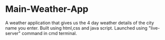# Main-Weather-App
A weather application that gives us the 4 day weather details of the city name you enter.
Built using html,css and java script. Launched using "live-server" command in cmd terminal.
